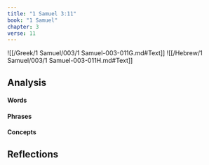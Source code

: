 ```yaml
---
title: "1 Samuel 3:11"
book: "1 Samuel"
chapter: 3
verse: 11
---
```

![[/Greek/1 Samuel/003/1 Samuel-003-011G.md#Text]]
![[/Hebrew/1 Samuel/003/1 Samuel-003-011H.md#Text]]

## Analysis

#### Words

#### Phrases

#### Concepts

## Reflections
